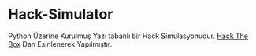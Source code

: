 # Hack-Simulator
Python Üzerine Kurulmuş Yazı tabanlı bir Hack Simulasyonudur. [Hack The Box](https://www.hackthebox.eu) Dan Esinlenerek Yapılmıştır.